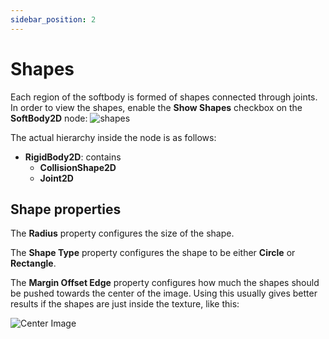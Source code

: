 ```yaml
---
sidebar_position: 2
---
```


# Shapes

Each region of the softbody is formed of shapes connected through joints. In order to view the shapes, enable the **Show Shapes** checkbox on the **SoftBody2D** node:
![shapes](/img/about-regions/shapes.png)

The actual hierarchy inside the node is as follows:

- **RigidBody2D**: contains
    - **CollisionShape2D**
    - **Joint2D**

## Shape properties

The **Radius** property configures the size of the shape.

The **Shape Type** property configures the shape to be either **Circle** or **Rectangle**.

The **Margin Offset Edge** property configures how much the shapes should be pushed towards the center of the image. Using this usually gives better results if the shapes are just inside the texture, like this:

![Center Image](/img/about-shapes/center.png)
